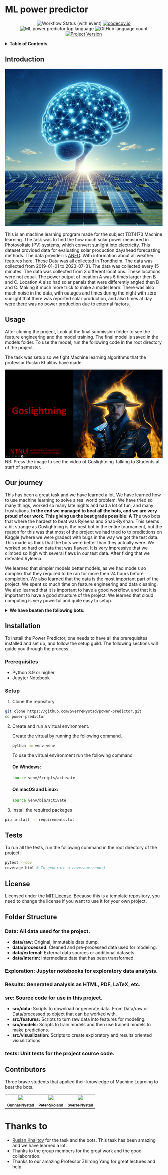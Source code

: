 # ML power predictor  

<div align="center">

![Workflow Status (with event)](https://img.shields.io/github/actions/workflow/status/SverreNystad/power-predictor/python-package.yml)
[![codecov.io](https://codecov.io/github/SverreNystad/power-predictor/coverage.svg?branch=main)](https://codecov.io/github/SverreNystad/power-predictor?branch=main)
![ML power predictor top language](https://img.shields.io/github/languages/top/SverreNystad/power-predictor)
![GitHub language count](https://img.shields.io/github/languages/count/SverreNystad/power-predictor)
[![Project Version](https://img.shields.io/badge/version-0.0.1-blue)](https://img.shields.io/badge/version-0.0.1-blue)

</div>

<details>
  <summary> <b> Table of Contents </b> </summary>
  <ol>
    <li>
    <a href="#ML power predictor"> Power Predictor </a>
    </li>
    <li>
      <a href="#Introduction">Introduction</a>
    </li>
    </li>
    <li><a href="#Usage">Usage</a></li>
    <li><a href="#Installation">Installation</a>
      <ul>
        <li><a href="#Prerequisites">Prerequisites</a></li>
        <li><a href="#Setup">Setup</a></li>
      </ul>
    </li>
    <li><a href="#Tests">Tests</a></li>
    <li><a href="#license">License</a></li>
  </ol>
</details>

## Introduction

![Alt text](docs/model_image.png)

This is an machine learning program made for the subject TDT4173 Machine learning. The task was to find the how much solar power measured in Photovoltaic (PV) systems, which convert sunlight into electricity. This dataset provided data for evaluating solar production dayahead forecasting methods. The data provider is [ANEO](https://www.aneo.com/). With information about all weather features [here](https://www.meteomatics.com/en/api/available-parameters/alphabetic-list/). These Data was all collected in Trondheim. The data was collected from 2019-01-01 to 2023-07-31. The data was collected every 15 minutes. The data was collected from 3 different locations. These locations were not equal. The power output of location A was 6 times larger then B and C. Location A also had solar panals that were differently angled then B and C. Making it much more trick to make a model learn.
There was also much noise in the data, with outages and times during the night with zero sunlight that there was reported solar production, and also times at day were there was no power production due to external factors.

## Usage
After cloning the project, Look at the final submission folder to see the feature engineering and the model training. The final model is saved in the models folder. To use the model, run the following code in the root directory of the project.


The task was setup so we fight Machine learning algorithms that the professor Ruslan Khalitov have made.

[![Goslightning Talking to Students at start of semester](docs/bots/goslightning.png)](docs/supergosling_lowres.mp4)
NB: Press the image to see the video of Goslightning Talking to Students at start of semester.

## Our journey
This has been a great task and we have learned a lot. We have learned how to use machine learning to solve a real world problem.
We have tried so many things, worked so many late nights and had a lot of fun, and many frustrations.
**In the end we managed to beat all the bots, and we are very proud of our work. This giving us the best grade possible: A**
The two bots that where the hardest to beat was Ryleena and Shao-RyKhan. This seems a bit strange as Goslightning is the best bot in the entire tournament, but the reason for this was that most of the project we had tried to to predictions on Kaggle (where we were graded) with bugs in the way we got the test data. This made us think that the bots were better than they actually were. We worked so hard on data that was flawed. It is very impressive that we climbed so high with several flaws in our test data. After fixing that we defeated Ryleena. 

We learned that simpler models better models, as we had models so complex that they required to be ran for more then 24 hours before completion. We also learned that the data is the most important part of the project. We spent so much time on feature engineering and data cleaning. We also learned that it is important to have a good workflow, and that it is important to have a good structure of the project. We learned that cloud computing is very powerful and quite easy to setup.
<details>
  <summary><b> We have beaten the following bots: </b></summary>

  ![gosborg](docs/bots/gosborg.png)

  ![kenshi](docs/bots/kenshi.png)

  ![quan-gos-chill](docs/bots/quan-gos-chill.png)

  ![gosipon](docs/bots/gospion.png)

  ![ryleena](docs/bots/ryleena.png)

  ![frostling](docs/bots/frostling.png)

  ![La La Lizard](docs/bots/la-la-lizard.png)

  ![KEN-O](docs/bots/ken-o.png)

  ![Shao RyKhan](docs/bots/shao-rykhan.png)

  ![Alt text](docs/bots/goslightning.png)
</details>


## Installation
To install the Power Predictor, one needs to have all the prerequisites installed and set up, and follow the setup guild. The following sections will guide you through the process.
### Prerequisites
- Python 3.9 or higher
- Jupyter Notebook
  

### Setup
1. Clone the repository
```bash
git clone https://github.com/SverreNystad/power-predictor.git
cd power-predictor
```
2. Create and run a virtual environment.

    Create the virtual by running the following command.
    ```bash
    python -m venv venv
    ```
    To use the virtual environment run the following command
    #### On Windows:
    ```bash
    source venv/Scripts/activate
    ```
    #### On macOS and Linux: 
    ```bash
    source venv/bin/activate
    ```

3. Install the required packages
```bash
pip install -r requirements.txt
```

## Tests
To run all the tests, run the following command in the root directory of the project:
```bash
pytest --cov
coverage html # To generate a coverage report
```

## License
Licensed under the [MIT License](LICENSE). Because this is a template repository, you need to change the license if you want to use it for your own project.

## Folder Structure

### **Data:** All data used for the project.
* **data/raw:** Original, immutable data dump.
* **data/processed:** Cleaned and pre-processed data used for modeling.
* **data/external:** External data sources or additional datasets.
* **data/interim:** Intermediate data that has been transformed.

### **Exploration:** Jupyter notebooks for exploratory data analysis.


### **Results:** Generated analysis as HTML, PDF, LaTeX, etc.

### **src:** Source code for use in this project.
* **src/data:** Scripts to download or generate data. From Data/raw or Data/processed to object that can be worked with.
* **src/features:** Scripts to turn raw data into features for modeling.
* **src/models:** Scripts to train models and then use trained models to make predictions.
* **src/visualization:** Scripts to create exploratory and results oriented visualizations.

### **tests:** Unit tests for the project source code.

## Contributors
Three brave students that applied their knowledge of Machine Learning to beat the bots.


<table>
    <td align="center">
        <a href="https://github.com/Gunnar2908">
            <img src="https://github.com/Gunnar2908.png?size=100" width="100px;"/><br />
            <sub><b>Gunnar Nystad</b></sub>
        </a>
    </td>
    <td align="center">
        <a href="https://github.com/pskoland">
            <img src="https://github.com/pskoland.png?size=100" width="100px;"/><br />
            <sub><b>Peter Skoland</b></sub>
        </a>
    </td>
    <td align="center">
        <a href="https://github.com/SverreNystad">
            <img src="https://github.com/SverreNystad.png?size=100" width="100px;"/><br />
            <sub><b>Sverre Nystad</b></sub>
        </a>
    </td>
  
  </tr>
</table>

# Thanks to

* [Ruslan Khalitov](https://github.com/RuslanKhalitov) for the task and the bots. This task has been amazing and we have learned a lot.
* Thanks to the group members for the great work and the good collaboration.
* Thanks to our amazing Professor Zhirong Yang for great lectures and help.